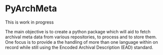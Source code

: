 # PyArchMeta

This is work in progress

The main objective is to create a python package which will aid to fetch archival meta data from various repositories, to process and to store them. 
One focus is to provide a the handling of more than one language within on record while still using the Encoded Archival Description (EAD) standard.
